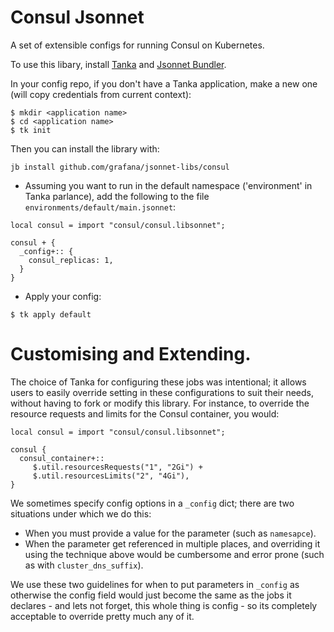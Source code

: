 # Consul Jsonnet

A set of extensible configs for running Consul on Kubernetes.

To use this libary, install [Tanka](https://tanka.dev/) and [Jsonnet Bundler](https://tanka.dev/install#jsonnet-bundler).

In your config repo, if you don't have a Tanka application, make a new one (will copy credentials from current context):

```
$ mkdir <application name>
$ cd <application name>
$ tk init
```

Then you can install the library with:

```
jb install github.com/grafana/jsonnet-libs/consul
```

- Assuming you want to run in the default namespace ('environment' in Tanka parlance), add the following to the file `environments/default/main.jsonnet`:

```
local consul = import "consul/consul.libsonnet";

consul + {
  _config+:: {
    consul_replicas: 1,
  }
}
```

- Apply your config:

```
$ tk apply default
```
# Customising and Extending.

The choice of Tanka for configuring these jobs was intentional; it allows users
to easily override setting in these configurations to suit their needs, without having
to fork or modify this library.  For instance, to override the resource requests
and limits for the Consul container, you would:

```
local consul = import "consul/consul.libsonnet";

consul {
  consul_container+::
     $.util.resourcesRequests("1", "2Gi") +
     $.util.resourcesLimits("2", "4Gi"),
}
```

We sometimes specify config options in a `_config` dict; there are two situations
under which we do this:

- When you must provide a value for the parameter (such as `namesapce`).
- When the parameter get referenced in multiple places, and overriding it using
  the technique above would be cumbersome and error prone (such as with `cluster_dns_suffix`).

We use these two guidelines for when to put parameters in `_config` as otherwise
the config field would just become the same as the jobs it declares - and lets
not forget, this whole thing is config - so its completely acceptable to override
pretty much any of it.
